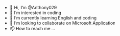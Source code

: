 - 👋 Hi, I’m @Anthony029
- 👀 I’m interested in coding
- 🌱 I’m currently learning English and coding
- 💞️ I’m looking to collaborate on Microsoft Application 
- 📫 How to reach me ...

<!---
Anthony029 is a ✨ special ✨ repository because its `README.md` (this file) appears on your GitHub profile.
You can click the Preview link to take a look at your changes.
--->
